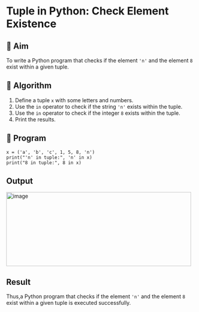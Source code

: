 # Tuple in Python: Check Element Existence

## 🎯 Aim
To write a Python program that checks if the element `'n'` and the element `8` exist within a given tuple.

## 🧠 Algorithm
1. Define a tuple `x` with some letters and numbers.
2. Use the `in` operator to check if the string `'n'` exists within the tuple.
3. Use the `in` operator to check if the integer `8` exists within the tuple.
4. Print the results.

## 🧾 Program
```
x = ('a', 'b', 'c', 1, 5, 8, 'n')
print("'n' in tuple:", 'n' in x)
print("8 in tuple:", 8 in x)
```

## Output

<img width="493" height="197" alt="image" src="https://github.com/user-attachments/assets/862fd003-78be-4933-96af-9a6bff9dc5b0" />


## Result

Thus,a Python program that checks if the element `'n'` and the element `8` exist within a given tuple is executed successfully.

